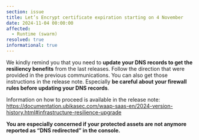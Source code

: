 ```yaml
---
section: issue
title: Let’s Encrypt certificate expiration starting on 4 November
date: 2024-11-04 00:00:00
affected:
  - Runtime (swarm)
resolved: true
informational: true
---
```


We kindly remind you that you need to **update your DNS records to get the resiliency benefits** from the last releases. Follow the direction that were provided in the previous communications. You can also get those instructions in the release note. Especially **be careful about your firewall rules before updating your DNS records**.

Information on how to proceed is available in the release note: https://documentation.ubikasec.com/waap-saas-en/2024-version-history.html#infrastructure-resilience-upgrade

**You are especially concerned if your protected assets are not anymore reported as “DNS redirected” in the console.**
